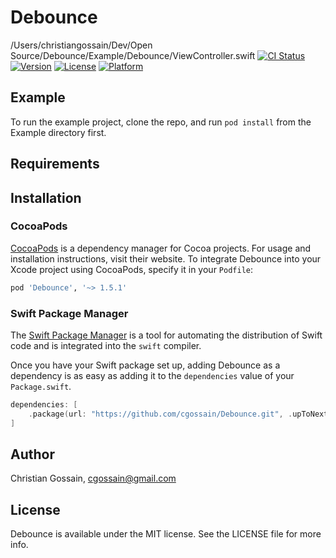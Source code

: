# Debounce
/Users/christiangossain/Dev/Open Source/Debounce/Example/Debounce/ViewController.swift
[![CI Status](https://img.shields.io/travis/cgossain/Debounce.svg?style=flat)](https://travis-ci.org/cgossain/Debounce)
[![Version](https://img.shields.io/cocoapods/v/Debounce.svg?style=flat)](https://cocoapods.org/pods/Debounce)
[![License](https://img.shields.io/cocoapods/l/Debounce.svg?style=flat)](https://cocoapods.org/pods/Debounce)
[![Platform](https://img.shields.io/cocoapods/p/Debounce.svg?style=flat)](https://cocoapods.org/pods/Debounce)

## Example

To run the example project, clone the repo, and run `pod install` from the Example directory first.

## Requirements

## Installation

### CocoaPods

[CocoaPods](https://cocoapods.org) is a dependency manager for Cocoa projects. For usage and installation instructions, visit their website. To integrate Debounce into your Xcode project using CocoaPods, specify it in your `Podfile`:

```ruby
pod 'Debounce', '~> 1.5.1'
```

### Swift Package Manager

The [Swift Package Manager](https://swift.org/package-manager/) is a tool for automating the distribution of Swift code and is integrated into the `swift` compiler. 

Once you have your Swift package set up, adding Debounce as a dependency is as easy as adding it to the `dependencies` value of your `Package.swift`.

```swift
dependencies: [
    .package(url: "https://github.com/cgossain/Debounce.git", .upToNextMajor(from: "1.5.1"))
]
```

## Author

Christian Gossain, cgossain@gmail.com

## License

Debounce is available under the MIT license. See the LICENSE file for more info.
